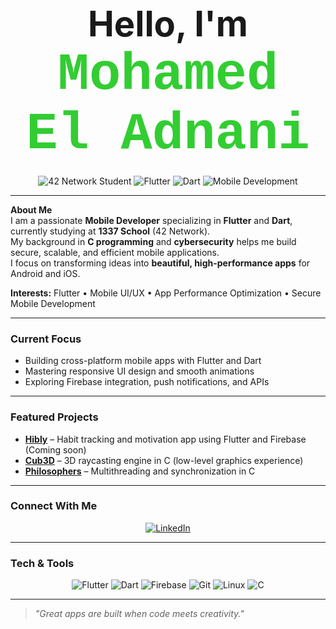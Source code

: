 <h1 align="center">
  <span style="font-size: 2em;">Hello, I'm</span> <br />
  <span style="font-size: 3em; font-family: 'Courier New', Courier, monospace; color: #32cd32;">Mohamed El Adnani</span>
</h1>

<p align="center">
  <img src="https://img.shields.io/badge/42%20Network-Student-blue?style=for-the-badge&logo=42&logoColor=white" alt="42 Network Student" />
  <img src="https://img.shields.io/badge/Flutter-02569B?style=for-the-badge&logo=flutter&logoColor=white" alt="Flutter" />
  <img src="https://img.shields.io/badge/Dart-0175C2?style=for-the-badge&logo=dart&logoColor=white" alt="Dart" />
  <img src="https://img.shields.io/badge/Mobile%20App%20Development-In%20Progress-green?style=for-the-badge" alt="Mobile Development" />
</p>

---

**About Me**  
I am a passionate **Mobile Developer** specializing in **Flutter** and **Dart**, currently studying at **1337 School** (42 Network).  
My background in **C programming** and **cybersecurity** helps me build secure, scalable, and efficient mobile applications.  
I focus on transforming ideas into **beautiful, high-performance apps** for Android and iOS.

**Interests:** Flutter • Mobile UI/UX • App Performance Optimization • Secure Mobile Development  

---

### Current Focus
- Building cross-platform mobile apps with Flutter and Dart  
- Mastering responsive UI design and smooth animations  
- Exploring Firebase integration, push notifications, and APIs  

---

### Featured Projects
- **[Hibly](#)** – Habit tracking and motivation app using Flutter and Firebase  (Coming soon)
- **[Cub3D](#)** – 3D raycasting engine in C (low-level graphics experience)  
- **[Philosophers](#)** – Multithreading and synchronization in C  

---

### Connect With Me
<p align="center">
  <a href="https://www.linkedin.com/in/mel-adna/" target="_blank">
    <img src="https://img.shields.io/badge/LinkedIn-Mohamed%20El%20Adnani-blue?style=for-the-badge&logo=linkedin&logoColor=white" alt="LinkedIn" />
  </a>
</p>

---

### Tech & Tools
<p align="center">
  <img src="https://img.shields.io/badge/Flutter-02569B?style=for-the-badge&logo=flutter&logoColor=white" alt="Flutter" />
  <img src="https://img.shields.io/badge/Dart-0175C2?style=for-the-badge&logo=dart&logoColor=white" alt="Dart" />
  <img src="https://img.shields.io/badge/Firebase-FFCA28?style=for-the-badge&logo=firebase&logoColor=black" alt="Firebase" />
  <img src="https://img.shields.io/badge/Git-F05032?style=for-the-badge&logo=git&logoColor=white" alt="Git" />
  <img src="https://img.shields.io/badge/Linux-000000?style=for-the-badge&logo=linux&logoColor=white" alt="Linux" />
  <img src="https://img.shields.io/badge/C-00599C?style=for-the-badge&logo=c&logoColor=white" alt="C" />
</p>

---

> _"Great apps are built when code meets creativity."_
